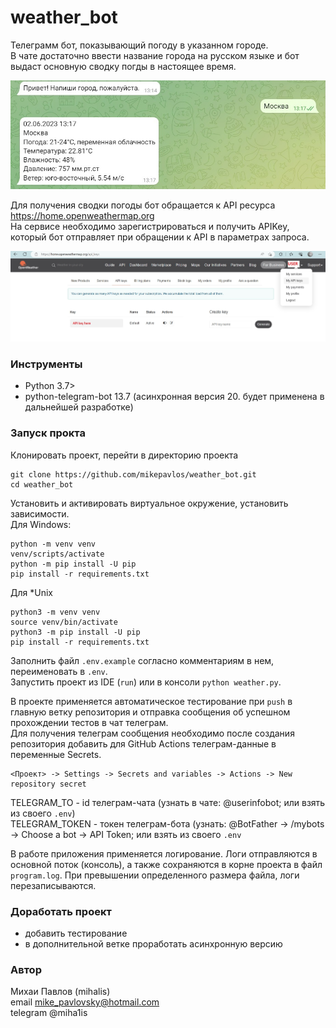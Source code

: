 # weather_bot

Телеграмм бот, показывающий погоду в указанном городе.  
В чате достаточно ввести название города на русском языке и бот выдаст основную сводку погды в настоящее время.  

![readme_images/weather_example.jpg](readme_images/weather_example.jpg)

Для получения сводки погоды бот обращается к API ресурса https://home.openweathermap.org  
На сервисе необходимо зарегистрироваться и получить APIKey, 
который бот отправляет при обращении к API в параметрах запроса.  

![readme_images/APIkey.jpg](readme_images/APIkey.jpg)

### Инструменты
- Python 3.7>
- python-telegram-bot 13.7 (асинхронная версия 20. будет применена в дальнейшей разработке)

### Запуск прокта
Клонировать проект, перейти в директорию проекта

```shell
git clone https://github.com/mikepavlos/weather_bot.git
cd weather_bot
```

Установить и активировать виртуальное окружение, установить зависимости.  
Для Windows:

```shell
python -m venv venv
venv/scripts/activate
python -m pip install -U pip
pip install -r requirements.txt
```

Для *Unix
```shell
python3 -m venv venv
source venv/bin/activate
python3 -m pip install -U pip
pip install -r requirements.txt
```

Заполнить файл `.env.example` согласно комментариям в нем, переименовать в `.env`.  
Запустить проект из IDE (`run`) или в консоли ```python weather.py```.  

В проекте применяется автоматическое тестирование при `push` в главную ветку репозитория 
и отправка сообщения об успешном прохождении тестов в чат телеграм.  
Для получения телеграм сообщения необходимо после создания репозитория добавить для GitHub Actions телеграм-данные в переменные Secrets.  

```text
<Проект> -> Settings -> Secrets and variables -> Actions -> New repository secret
```

TELEGRAM_TO - id телеграм-чата (узнать в чате: @userinfobot; или взять из своего `.env`)  
TELEGRAM_TOKEN - токен телеграм-бота (узнать: @BotFather -> /mybots -> Choose a bot -> API Token; или взять из своего `.env`  

В работе приложения применяется логирование. Логи отправляются в основной поток (консоль), 
а также сохраняются в корне проекта в файл `program.log`. При превышении определенного размера файла, логи перезаписываются.  

### Доработать проект
- добавить тестирование
- в дополнительной ветке проработать асинхронную версию

### Автор
Михаи Павлов (mihalis)  
email mike_pavlovsky@hotmail.com  
telegram @miha1is
